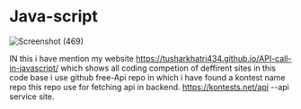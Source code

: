 # Java-script

 ![Screenshot (469)](https://github.com/tusharkhatri434/Java-script/assets/109337129/cb2ef083-17c7-4289-b0f3-9500c4e51602)
 
 
 
IN this i have mention my website https://tusharkhatri434.github.io/API-call-in-javascript/ which shows all coding competion of deffirent sites
in this code base i use github free-Api repo in which i have found a kontest name repo this repo use for fetching api in backend.
https://kontests.net/api --api service site.

